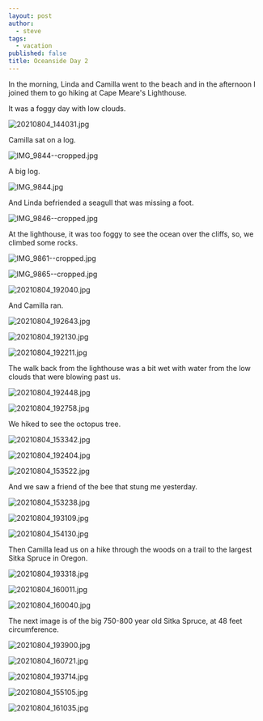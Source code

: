 ```yaml
---
layout: post
author:
  - steve
tags:
  - vacation
published: false
title: Oceanside Day 2
---
```

In the morning, Linda and Camilla went to the beach and in the afternoon I joined them to go hiking at Cape Meare's Lighthouse.  

It was a foggy day with low clouds.  

![20210804_144031.jpg]({{site.baseurl}}/assets/media/20210804_144031.jpg)

Camilla sat on a log.  

![IMG_9844--cropped.jpg]({{site.baseurl}}/assets/media/IMG_9844--cropped.jpg)

A big log.  

![IMG_9844.jpg]({{site.baseurl}}/assets/media/IMG_9844.jpg)

And Linda befriended a seagull that was missing a foot.  

![IMG_9846--cropped.jpg]({{site.baseurl}}/assets/media/IMG_9846--cropped.jpg)

At the lighthouse, it was too foggy to see the ocean over the cliffs, so, we climbed some rocks.  

![IMG_9861--cropped.jpg]({{site.baseurl}}/assets/media/IMG_9861--cropped.jpg)

![IMG_9865--cropped.jpg]({{site.baseurl}}/assets/media/IMG_9865--cropped.jpg)

![20210804_192040.jpg]({{site.baseurl}}/assets/media/20210804_192040.jpg)

And Camilla ran.  

![20210804_192643.jpg]({{site.baseurl}}/assets/media/20210804_192643.jpg)

![20210804_192130.jpg]({{site.baseurl}}/assets/media/20210804_192130.jpg)

![20210804_192211.jpg]({{site.baseurl}}/assets/media/20210804_192211.jpg)

The walk back from the lighthouse was a bit wet with water from the low clouds that were blowing past us.  

![20210804_192448.jpg]({{site.baseurl}}/assets/media/20210804_192448.jpg)

![20210804_192758.jpg]({{site.baseurl}}/assets/media/20210804_192758.jpg)

We hiked to see the octopus tree.  

![20210804_153342.jpg]({{site.baseurl}}/assets/media/20210804_153342.jpg)

![20210804_192404.jpg]({{site.baseurl}}/assets/media/20210804_192404.jpg)

![20210804_153522.jpg]({{site.baseurl}}/assets/media/20210804_153522.jpg)

And we saw a friend of the bee that stung me yesterday.  

![20210804_153238.jpg]({{site.baseurl}}/assets/media/20210804_153238.jpg)

![20210804_193109.jpg]({{site.baseurl}}/assets/media/20210804_193109.jpg)

![20210804_154130.jpg]({{site.baseurl}}/assets/media/20210804_154130.jpg)

Then Camilla lead us on a hike through the woods on a trail to the largest Sitka Spruce in Oregon.  

![20210804_193318.jpg]({{site.baseurl}}/assets/media/20210804_193318.jpg)

![20210804_160011.jpg]({{site.baseurl}}/assets/media/20210804_160011.jpg)

![20210804_160040.jpg]({{site.baseurl}}/assets/media/20210804_160040.jpg)

The next image is of the big 750-800 year old Sitka Spruce, at 48 feet circumference.  

![20210804_193900.jpg]({{site.baseurl}}/assets/media/20210804_193900.jpg)

![20210804_160721.jpg]({{site.baseurl}}/assets/media/20210804_160721.jpg)

![20210804_193714.jpg]({{site.baseurl}}/assets/media/20210804_193714.jpg)

![20210804_155105.jpg]({{site.baseurl}}/assets/media/20210804_155105.jpg)

![20210804_161035.jpg]({{site.baseurl}}/assets/media/20210804_161035.jpg)
